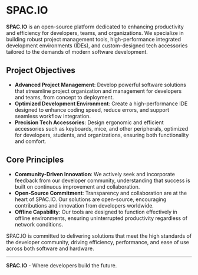 # SPAC.IO

**SPAC.IO** is an open-source platform dedicated to enhancing productivity and efficiency for developers, teams, and organizations. We specialize in building robust project management tools, high-performance integrated development environments (IDEs), and custom-designed tech accessories tailored to the demands of modern software development.

## Project Objectives

- **Advanced Project Management**: Develop powerful software solutions that streamline project organization and management for developers and teams, from concept to deployment.
- **Optimized Development Environment**: Create a high-performance IDE designed to enhance coding speed, reduce errors, and support seamless workflow integration.
- **Precision Tech Accessories**: Design ergonomic and efficient accessories such as keyboards, mice, and other peripherals, optimized for developers, students, and organizations, ensuring both functionality and comfort.

## Core Principles

- **Community-Driven Innovation**: We actively seek and incorporate feedback from our developer community, understanding that success is built on continuous improvement and collaboration.
- **Open-Source Commitment**: Transparency and collaboration are at the heart of SPAC.IO. Our solutions are open-source, encouraging contributions and innovation from developers worldwide.
- **Offline Capability**: Our tools are designed to function effectively in offline environments, ensuring uninterrupted productivity regardless of network conditions.

SPAC.IO is committed to delivering solutions that meet the high standards of the developer community, driving efficiency, performance, and ease of use across both software and hardware.

---

**SPAC.IO** - Where developers build the future.
